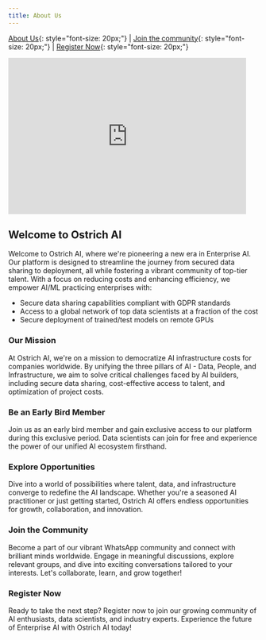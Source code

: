 ```yaml
---
title: About Us
---
```


[About Us](/index.md){: style="font-size: 20px;"} | [Join the community](https://nas.io/ostrich-ai){: style="font-size: 20px;"} | [Register Now](https://ostrich.thedatascienceguy.online/candidates){: style="font-size: 20px;"}

<iframe width="95%" height="315" src="https://www.youtube.com/embed/PSqOqgNhroo" frameborder="0" allow="autoplay; encrypted-media" allowfullscreen></iframe>
<br>

<script type="application/ld+json">
{
  "@context": "http://schema.org",
  "@type": "Organization",
  "name": "Ostrich AI",
  "logo": "{{ site.logo | absolute_url }}"
}
</script>

## Welcome to Ostrich AI

Welcome to Ostrich AI, where we're pioneering a new era in Enterprise AI. Our platform is designed to streamline the journey from secured data sharing to deployment, all while fostering a vibrant community of top-tier talent. With a focus on reducing costs and enhancing efficiency, we empower AI/ML practicing enterprises with:

- Secure data sharing capabilities compliant with GDPR standards
- Access to a global network of top data scientists at a fraction of the cost
- Secure deployment of trained/test models on remote GPUs

### Our Mission

At Ostrich AI, we're on a mission to democratize AI infrastructure costs for companies worldwide. By unifying the three pillars of AI - Data, People, and Infrastructure, we aim to solve critical challenges faced by AI builders, including secure data sharing, cost-effective access to talent, and optimization of project costs.

### Be an Early Bird Member

Join us as an early bird member and gain exclusive access to our platform during this exclusive period. Data scientists can join for free and experience the power of our unified AI ecosystem firsthand.

### Explore Opportunities

Dive into a world of possibilities where talent, data, and infrastructure converge to redefine the AI landscape. Whether you're a seasoned AI practitioner or just getting started, Ostrich AI offers endless opportunities for growth, collaboration, and innovation.

### Join the Community

Become a part of our vibrant WhatsApp community and connect with brilliant minds worldwide. Engage in meaningful discussions, explore relevant groups, and dive into exciting conversations tailored to your interests. Let's collaborate, learn, and grow together!

### Register Now

Ready to take the next step? Register now to join our growing community of AI enthusiasts, data scientists, and industry experts. Experience the future of Enterprise AI with Ostrich AI today!
